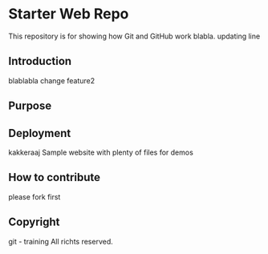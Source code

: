 # Starter Web Repo

This repository is for showing how Git and GitHub work blabla. updating line

## Introduction
blablabla
change feature2

## Purpose

## Deployment

kakkeraaj
Sample website with plenty of files for demos

## How to contribute

please fork first

## Copyright
git - training All richts reserved.